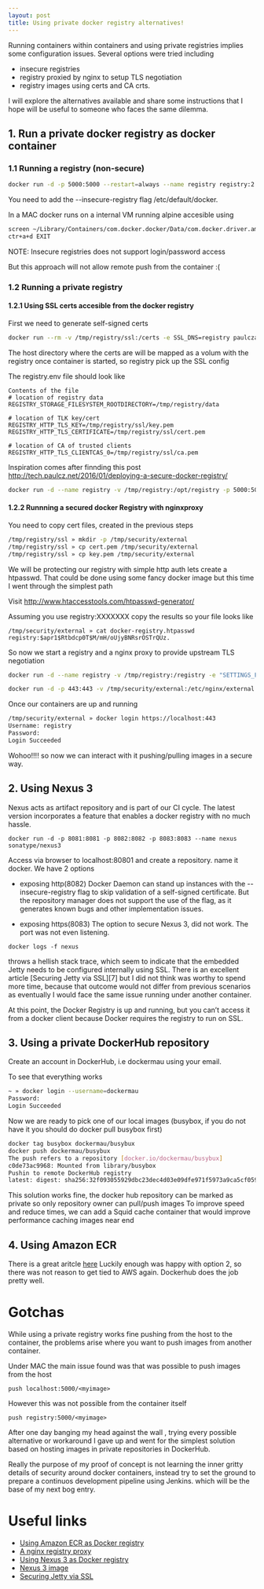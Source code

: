 ```yaml
---
layout: post
title: Using private docker registry alternatives!
---
```

Running containers within containers and using private registries implies some configuration issues. Several options were tried including
+ insecure registries
+ registry proxied by nginx to setup TLS negotiation
+ registry images using certs and CA crts.

I will explore the alternatives available and share some instructions that I hope will be useful to someone who faces the same dilemma.

## 1. Run a private docker registry as docker container

### 1.1 Running a registry (non-secure)
```bash
docker run -d -p 5000:5000 --restart=always --name registry registry:2
```
You need to add the --insecure-registry flag /etc/default/docker.

In a MAC docker runs on a internal VM running alpine accesible using

```bash
screen ~/Library/Containers/com.docker.docker/Data/com.docker.driver.amd64-linux/tty
ctr+a+d EXIT
```

NOTE: Insecure registries does not support login/password access

But this approach will not allow remote push from the container :(

### 1.2 Running a private registry

#### 1.2.1 Using SSL certs accesible from the docker registry

First we need to generate self-signed certs
```bash
docker run --rm -v /tmp/registry/ssl:/certs -e SSL_DNS=registry paulczar/omgwtfssl
```
The host directory where the certs are  will be mapped as a volum with the registry once container is started, so registry pick up the SSL config

The registry.env file should look like

```
Contents of the file
# location of registry data
REGISTRY_STORAGE_FILESYSTEM_ROOTDIRECTORY=/tmp/registry/data

# location of TLK key/cert
REGISTRY_HTTP_TLS_KEY=/tmp/registry/ssl/key.pem
REGISTRY_HTTP_TLS_CERTIFICATE=/tmp/registry/ssl/cert.pem

# location of CA of trusted clients
REGISTRY_HTTP_TLS_CLIENTCAS_0=/tmp/registry/ssl/ca.pem
```

Inspiration comes after finnding this post http://tech.paulcz.net/2016/01/deploying-a-secure-docker-registry/

```bash
docker run -d --name registry -v /tmp/registry:/opt/registry -p 5000:5000 --restart always --env-file /tmp/registry/config/registry.env registry:2
```

#### 1.2.2 Runnning a secured docker Registry with nginxproxy

You need to copy cert files, created in the previous steps
```bash
/tmp/registry/ssl » mkdir -p /tmp/security/external
/tmp/registry/ssl » cp cert.pem /tmp/security/external
/tmp/registry/ssl » cp key.pem /tmp/security/external

```

We will be protecting our registry with simple http auth lets create a htpasswd. That could be done using some fancy docker image but this time I went through the simplest path

Visit http://www.htaccesstools.com/htpasswd-generator/

Assuming you use registry:XXXXXXX
copy the results so your file looks like

```
/tmp/security/external » cat docker-registry.htpasswd
registry:$apr1$Rtbdcp0T$M/mH/oUjyBNRsrOSTrQUz.
```

So now we start a registry and a nginx proxy to provide upstream TLS negotiation
```bash
docker run -d --name registry -v /tmp/registry:/registry -e "SETTINGS_FLAVOR=local" -e "STORAGE_PATH=/registry" registry
```

```bash
docker run -d -p 443:443 -v /tmp/security/external:/etc/nginx/external --link registry:registry --name nginx-registry-proxy marvambass/nginx-registry-proxy
```
Once our containers are up and running

```bash
/tmp/security/external » docker login https://localhost:443       
Username: registry
Password:
Login Succeeded
```

Wohoo!!!! so now we can interact with it pushing/pulling images in a secure way.

## 2. Using Nexus 3

Nexus acts as artifact repository and is part of our CI cycle. The latest version incorporates a feature that enables
a docker registry with no much hassle.
```
docker run -d -p 8081:8081 -p 8082:8082 -p 8083:8083 --name nexus sonatype/nexus3
```

Access via browser to localhost:80801 and create a repository. name it docker. We have 2 options
+ exposing  http(8082)
Docker Daemon can stand up instances with the --insecure-registry flag to skip validation of a self-signed certificate. But the repository manager does not support the use of the flag, as it generates known bugs and other implementation issues.

+ exposing https(8083)
The option to secure Nexus 3, did not work. The port was not even listening.
```
docker logs -f nexus
```
throws a hellish stack trace, which seem to indicate that the embedded Jetty needs to be configured internally using SSL.
There is an excellent article [Securing Jetty via SSL][7] but I did not think was worthy to spend more time, because that outcome would not differ from previous scenarios as eventually I would face the same issue running under another container.

At this point, the Docker Registry is up and running, but you can’t access it from a docker client because Docker requires the registry to run on SSL.

## 3. Using a private DockerHub repository
Create an account in DockerHub, i.e dockermau using your email.

To see that everything works
```bash
~ » docker login --username=dockermau                                                                                     
Password:
Login Succeeded

```
Now we are ready to pick one of our local images (busybox, if you do not have it you should do docker pull busybox first)

```bash
docker tag busybox dockermau/busybux
docker push dockermau/busybux
The push refers to a repository [docker.io/dockermau/busybux]
c0de73ac9968: Mounted from library/busybox
Pushin to remote DockerHub registry
latest: digest: sha256:32f093055929dbc23dec4d03e09dfe971f5973a9ca5cf059cbfb644c206aa83f size: 527
```

This solution works fine, the docker hub repository can be marked as private so only repository owner can pull/push images
To improve speed and reduce times, we can add a Squid cache container that would improve performance caching images near end

## 4. Using Amazon ECR
There is a great aritcle [here][1]
Luckily enough was happy with option 2, so there was not reason to get tied to AWS again. Dockerhub does the job pretty well.

# Gotchas

While using a private registry works fine pushing from the host to the container, the problems arise where you want to push images from another container.

Under MAC the main issue found was that was possible to push images from the host
```
push localhost:5000/<myimage>
```
However this was not possible from the container itself
```
push registry:5000/<myimage>
```
After one day banging my head against the wall , trying every possible alternative or workaround I gave up and went for the simplest solution
based on hosting images in private repositories in DockerHub.

Really the purpose of my proof of concept is not learning the inner gritty details of security around docker containers, instead try to set the ground to prepare a continuos development pipeline using Jenkins. which will be the base of my next bog entry.

# Useful links

+ [Using Amazon ECR as Docker registry][1]
+ [A nginx registry proxy][2]
+ [Using Nexus 3 as Docker registry][3]
+ [Nexus 3 image][4]
+ [Securing Jetty via SSL][5]

[1]: http://rancher.com/using-amazon-container-registry-service/
[2]: https://hub.docker.com/r/marvambass/nginx-registry-proxy/
[3]: http://www.sonatype.org/nexus/2016/06/29/using-nexus-3-as-a-private-docker-registry/
[4]: https://github.com/sonatype/docker-nexus3
[5]: http://www.eclipse.org/jetty/documentation/current/configuring-ssl.html
